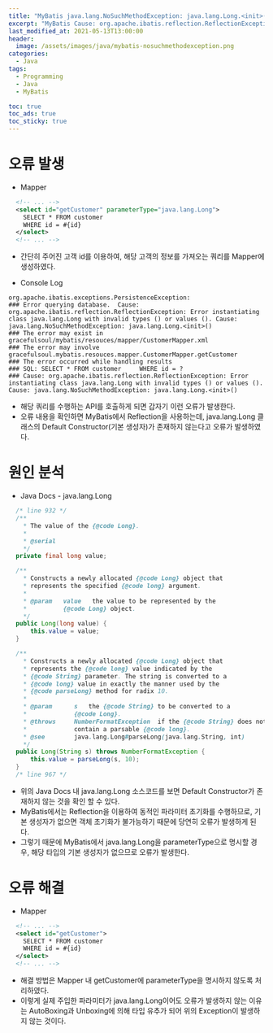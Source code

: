 ```yaml
---
title: "MyBatis java.lang.NoSuchMethodException: java.lang.Long.<init>() 원인과 해결"
excerpt: "MyBatis Cause: org.apache.ibatis.reflection.ReflectionException: Error instantiating class java.lang.Long with invalid types () or values (). Cause: java.lang.NoSuchMethodException: java.lang.Long.<init>()"
last_modified_at: 2021-05-13T13:00:00
header:
  image: /assets/images/java/mybatis-nosuchmethodexception.png
categories:
  - Java
tags:
  - Programming
  - Java
  - MyBatis

toc: true
toc_ads: true
toc_sticky: true
---
```

# 오류 발생
- Mapper

```xml
  <!-- ... -->
  <select id="getCustomer" parameterType="java.lang.Long">
    SELECT * FROM customer
    WHERE id = #{id}
  </select>
  <!-- ... -->
```

- 간단히 주어진 고객 id를 이용하여, 해당 고객의 정보를 가져오는 쿼리를 Mapper에 생성하였다.

- Console Log

```text
org.apache.ibatis.exceptions.PersistenceException: 
### Error querying database.  Cause: org.apache.ibatis.reflection.ReflectionException: Error instantiating class java.lang.Long with invalid types () or values (). Cause: java.lang.NoSuchMethodException: java.lang.Long.<init>()
### The error may exist in gracefulsoul/mybatis/resouces/mapper/CustomerMapper.xml
### The error may involve gracefulsoul.mybatis.resouces.mapper.CustomerMapper.getCustomer
### The error occurred while handling results
### SQL: SELECT * FROM customer     WHERE id = ?
### Cause: org.apache.ibatis.reflection.ReflectionException: Error instantiating class java.lang.Long with invalid types () or values (). Cause: java.lang.NoSuchMethodException: java.lang.Long.<init>()
```

- 해당 쿼리를 수행하는 API를 호출하게 되면 갑자기 이런 오류가 발생한다.
- 오류 내용을 확인하면 MyBatis에서 Reflection을 사용하는데, java.lang.Long 클래스의 Default Constructor(기본 생성자)가 존재하지 않는다고 오류가 발생하였다.

# 원인 분석
- Java Docs - java.lang.Long

```java
  /* line 932 */
  /**
    * The value of the {@code Long}.
    *
    * @serial
    */
  private final long value;

  /**
    * Constructs a newly allocated {@code Long} object that
    * represents the specified {@code long} argument.
    *
    * @param   value   the value to be represented by the
    *          {@code Long} object.
    */
  public Long(long value) {
      this.value = value;
  }

  /**
    * Constructs a newly allocated {@code Long} object that
    * represents the {@code long} value indicated by the
    * {@code String} parameter. The string is converted to a
    * {@code long} value in exactly the manner used by the
    * {@code parseLong} method for radix 10.
    *
    * @param      s   the {@code String} to be converted to a
    *             {@code Long}.
    * @throws     NumberFormatException  if the {@code String} does not
    *             contain a parsable {@code long}.
    * @see        java.lang.Long#parseLong(java.lang.String, int)
    */
  public Long(String s) throws NumberFormatException {
      this.value = parseLong(s, 10);
  }
  /* line 967 */
```

- 위의 Java Docs 내 java.lang.Long 소스코드를 보면 Default Constructor가 존재하지 않는 것을 확인 할 수 있다.
- MyBatis에서는 Reflection을 이용하여 동적인 파라미터 초기화를 수행하므로, 기본 생성자가 없으면 객체 초기화가 불가능하기 때문에 당연히 오류가 발생하게 된다.
- 그렇기 때문에 MyBatis에서 java.lang.Long을 parameterType으로 명시할 경우, 해당 타입의 기본 생성자가 없으므로 오류가 발생한다.

# 오류 해결
- Mapper

```xml
  <!-- ... -->
  <select id="getCustomer">
    SELECT * FROM customer
    WHERE id = #{id}
  </select>
  <!-- ... -->
```

- 해결 방법은 Mapper 내 getCustomer에 parameterType을 명시하지 않도록 처리하였다.
- 이렇게 실제 주입한 파라미터가 java.lang.Long이어도 오류가 발생하지 않는 이유는 AutoBoxing과 Unboxing에 의해 타입 유추가 되어 위의 Exception이 발생하지 않는 것이다.